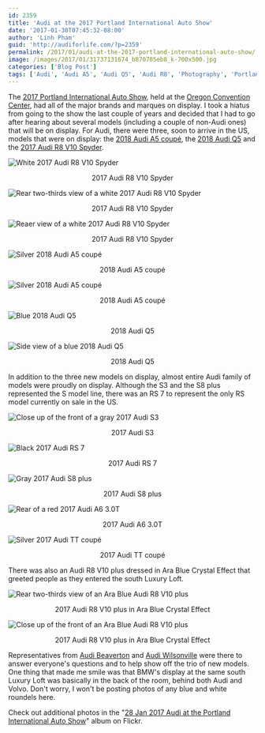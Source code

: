 ```yaml
---
id: 2359
title: 'Audi at the 2017 Portland International Auto Show'
date: '2017-01-30T07:45:32-08:00'
author: 'Linh Pham'
guid: 'http://audiforlife.com/?p=2359'
permalink: /2017/01/audi-at-the-2017-portland-international-auto-show/
image: /images/2017/01/31737131674_b870705eb8_k-700x500.jpg
categories: ['Blog Post']
tags: ['Audi', 'Audi A5', 'Audi Q5', 'Audi R8', 'Photography', 'Portland Auto Show']
---
```


The [2017 Portland International Auto Show](http://portlandautoshow.com/), held at the [Oregon Convention Center](https://www.oregoncc.org/), had all of the major brands and marques on display. I took a hiatus from going to the show the last couple of years and decided that I had to go after hearing about several models (including a couple of non-Audi ones) that will be on display. For Audi, there were three, soon to arrive in the US, models that were on display: the [2018 Audi A5 coupé](https://www.audiusa.com/newsroom/news/press-releases/2016/11/all-new-2018-audi-a5-and-s5-models-boast-sharpened-design-and-en), the [2018 Audi Q5](https://www.audiusa.com/newsroom/press-kits/2018/2018-q5-sq5) and the [2017 Audi R8 V10 Spyder](https://www.audiusa.com/newsroom/news/press-releases/2017/01/audi-of-america-all-new-2017-r8-v10-spyder).

![White 2017 Audi R8 V10 Spyder](/images/2017/01/DSC_5166_Large.jpg)
<center>2017 Audi R8 V10 Spyder</center>

![Rear two-thirds view of a white 2017 Audi R8 V10 Spyder](/images/2017/01/DSC_5169_Large.jpg)
<center>2017 Audi R8 V10 Spyder</center>

![Reaer view of a white 2017 Audi R8 V10 Spyder](/images/2017/01/DSC_5223_Large.jpg)
<center>2017 Audi R8 V10 Spyder</center>

![Silver 2018 Audi A5 coupé](/images/2017/01/DSC_5185_Large.jpg)
<center>2018 Audi A5 coupé</center>

![Silver 2018 Audi A5 coupé](/images/2017/01/DSC_5230_Large.jpg)
<center>2018 Audi A5 coupé</center>

![Blue 2018 Audi Q5](/images/2017/01/DSC_5174_Large.jpg)
<center>2018 Audi Q5</center>

![Side view of a blue 2018 Audi Q5](/images/2017/01/DSC_5176_Large.jpg)
<center>2018 Audi Q5</center>

In addition to the three new models on display, almost entire Audi family of models were proudly on display. Although the S3 and the S8 plus represented the S model line, there was an RS 7 to represent the only RS model currently on sale in the US.

![Close up of the front of a gray 2017 Audi S3](/images/2017/01/DSC_5229_Large.jpg)
<center>2017 Audi S3</center>

![Black 2017 Audi RS 7](/images/2017/01/DSC_5201_Large.jpg)
<center>2017 Audi RS 7</center>

![Gray 2017 Audi S8 plus](/images/2017/01/DSC_5202_Large.jpg)
<center>2017 Audi S8 plus</center>

![Rear of a red 2017 Audi A6 3.0T](/images/2017/01/DSC_5221_Large.jpg)
<center>2017 Audi A6 3.0T</center>

![Silver 2017 Audi TT coupé](/images/2017/01/DSC_5191_Large.jpg)
<center>2017 Audi TT coupé</center>

There was also an Audi R8 V10 plus dressed in Ara Blue Crystal Effect that greeted people as they entered the south Luxury Loft.

![Rear two-thirds view of an Ara Blue Audi R8 V10 plus](/images/2017/01/DSC_5234_Large.jpg)
<center>2017 Audi R8 V10 plus in Ara Blue Crystal Effect</center>

![Close up of the front of an Ara Blue Audi R8 V10 plus](/images/2017/01/DSC_5239_Large.jpg)
<center>2017 Audi R8 V10 plus in Ara Blue Crystal Effect</center>

Representatives from [Audi Beaverton](http://www.audibeaverton.com/) and [Audi Wilsonville](http://www.audiwilsonville.com/) were there to answer everyone's questions and to help show off the trio of new models. One thing that made me smile was that BMW's display at the same south Luxury Loft was basically in the back of the room, behind both Audi and Volvo. Don't worry, I won't be posting photos of any blue and white roundels here.

Check out additional photos in the "[28 Jan 2017 Audi at the Portland International Auto Show](https://www.flickr.com/photos/questionlp/sets/72157677626304082/)" album on Flickr.
